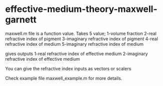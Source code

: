 # effective-medium-theory-maxwell-garnett

maxwell.m file is a function value. Takes 5 value; 
1-volume fraction
2-real refractive index of pigment 
3-imaginary refractive index of pigment 
4-real refractive index of medium 
5-imaginary refractive index of medium

gives outputs
1-real refractive index of effective medium 
2-imaginary refractive index of effective medium 

You can give the refractive index inputs as vectors or scalers 

Check example file maxwell_example.m for more details.

